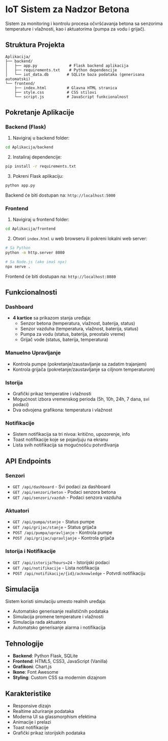 # IoT Sistem za Nadzor Betona

Sistem za monitoring i kontrolu procesa očvršćavanja betona sa senzorima temperature i vlažnosti, kao i aktuatorima (pumpa za vodu i grijač).

## Struktura Projekta

```
Aplikacija/
├── backend/
│   ├── app.py              # Flask backend aplikacija
│   ├── requirements.txt    # Python dependencije
│   └── iot_data.db        # SQLite baza podataka (generisana automatski)
└── frontend/
    ├── index.html         # Glavna HTML stranica
    ├── style.css          # CSS stilovi
    └── script.js          # JavaScript funkcionalnost
```

## Pokretanje Aplikacije

### Backend (Flask)

1. Navigiraj u backend folder:
```bash
cd Aplikacija/backend
```

2. Instaliraj dependencije:
```bash
pip install -r requirements.txt
```

3. Pokreni Flask aplikaciju:
```bash
python app.py
```

Backend će biti dostupan na: `http://localhost:5000`

### Frontend

1. Navigiraj u frontend folder:
```bash
cd Aplikacija/frontend
```

2. Otvori `index.html` u web browseru ili pokreni lokalni web server:
```bash
# Sa Python
python -m http.server 8080

# Sa Node.js (ako imaš npx)
npx serve .
```

Frontend će biti dostupan na: `http://localhost:8080`

## Funkcionalnosti

### Dashboard
- **4 kartice** sa prikazom stanja uređaja:
  - Senzor betona (temperatura, vlažnost, baterija, status)
  - Senzor vazduha (temperatura, vlažnost, baterija, status)
  - Pumpa za vodu (status, baterija, preostalo vreme)
  - Grijač vode (status, baterija, temperatura)

### Manuelno Upravljanje
- Kontrola pumpe (pokretanje/zaustavljanje sa zadatim trajanjem)
- Kontrola grijača (pokretanje/zaustavljanje sa ciljnom temperaturom)

### Istorija
- Grafički prikaz temperatire i vlažnosti
- Mogućnost izbora vremenskog perioda (5h, 10h, 24h, 7 dana, svi podaci)
- Dva odvojena grafikona: temperatura i vlažnost

### Notifikacije
- Sistem notifikacija sa tri nivoa: kritično, upozorenje, info
- Toast notifikacije koje se pojavljuju na ekranu
- Lista svih notifikacija sa mogućnošću potvrđivanja

## API Endpoints

### Senzori
- `GET /api/dashboard` - Svi podaci za dashboard
- `GET /api/senzori/beton` - Podaci senzora betona
- `GET /api/senzori/vazduh` - Podaci senzora vazduha

### Aktuatori
- `GET /api/pumpa/stanje` - Status pumpe
- `GET /api/grijac/stanje` - Status grijača
- `POST /api/pumpa/upravljanje` - Kontrola pumpe
- `POST /api/grijac/upravljanje` - Kontrola grijača

### Istorija i Notifikacije
- `GET /api/istorija?hours=24` - Istorijski podaci
- `GET /api/notifikacije` - Lista notifikacija
- `POST /api/notifikacije/{id}/acknowledge` - Potvrdi notifikaciju

## Simulacija

Sistem koristi simulaciju umesto realnih uređaja:
- Automatsko generisanje realističnih podataka
- Simulacija promene temperature i vlažnosti
- Simulacija rada aktuatora
- Automatsko generisanje alarma i notifikacija

## Tehnologije

- **Backend**: Python Flask, SQLite
- **Frontend**: HTML5, CSS3, JavaScript (Vanilla)
- **Grafikoni**: Chart.js
- **Ikone**: Font Awesome
- **Styling**: Custom CSS sa modernim dizajnom

## Karakteristike

- Responsive dizajn
- Realtime ažuriranje podataka
- Moderna UI sa glassmorphism efektima
- Animacije i prelazi
- Toast notifikacije
- Grafički prikaz istorijskih podataka
